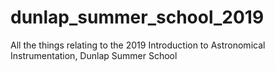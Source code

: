 # dunlap_summer_school_2019
All the things relating to the 2019 Introduction to Astronomical Instrumentation, Dunlap Summer School 
